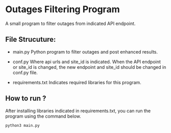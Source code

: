 # Outages Filtering Program
A small program to filter outages from indicated API endpoint.

## File Strucuture:
- main.py 
Python program to filter outages and post enhanced results.

- conf.py
Where api urls and site_id is indicated. 
When the API endpoint or site_id is changed, the new endpoint and site_id should be changed in conf.py file.

- requirements.txt 
Indicates required libraries for this program.

## How to run ?
After installing libraries indicated in requirements.txt, you can run the program using the command below.

```python
python3 main.py
```

